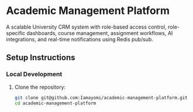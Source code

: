 # Academic Management Platform

A scalable University CRM system with role-based access control, role-specific dashboards, course management, assignment workflows, AI integrations, and real-time notifications using Redis pub/sub.

## Setup Instructions

### Local Development

1. Clone the repository:
   ```bash
   git clone git@github.com:Iamayomi/academic-management-platform.git
   cd academic-management-platform
   ```
